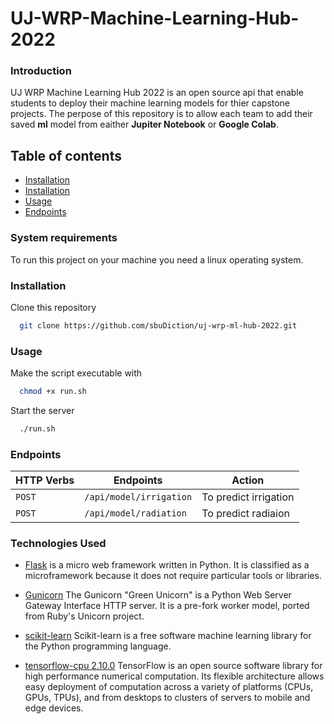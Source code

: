 # UJ-WRP-Machine-Learning-Hub-2022

### Introduction

UJ WRP Machine Learning Hub 2022 is an open source api that enable students to deploy their machine learning models for thier capstone projects. The perpose of this repository is to allow each team to add their saved **ml** model from eaither **Jupiter Notebook** or **Google Colab**. 


## Table of contents

* [Installation](#Installation)
* [Installation](#installation)
* [Usage](#usage)
* [Endpoints](#Endpoints)

<!-- ### Project Support Features
* Users can signup and login to their accounts
* Public (non-authenticated) users can access all causes on the platform
* Authenticated users can access all causes as well as create a new cause, edit their created cause and also delete what they've created. -->

### System requirements

To run this project on your machine you need a linux operating system.

### Installation

Clone this repository

```bash
  git clone https://github.com/sbuDiction/uj-wrp-ml-hub-2022.git
```

<!-- * Clone this repository [here](https://github.com/blackdevelopa/ProjectSupport.git).
* The develop branch is the most stable branch at any given time, ensure you're working from it.
* Run npm install to install all dependencies
* You can either work with the default mLab database or use your locally installed MongoDB. Do configure to your choice in the application entry file.
* Create an .env file in your project root folder and add your variables. See .env.sample for assistance. -->

### Usage

Make the script executable with

```bash
  chmod +x run.sh
```

Start the server

```bash
  ./run.sh
```

<!-- * Run npm start:dev to start the application.
* Connect to the API using Postman on port 7066. -->

### Endpoints

| HTTP Verbs | Endpoints               | Action                |
| ---------- | ----------------------- | --------------------- |
| `POST`     | `/api/model/irrigation` | To predict irrigation |
| `POST`     | `/api/model/radiation`  | To predict radiaion   |

### Technologies Used

- [Flask](https://nodejs.org/) is a micro web framework written in Python. It is classified as a microframework because it does not require particular tools or libraries.
- [Gunicorn](https://gunicorn.org/) The Gunicorn "Green Unicorn" is a Python Web Server Gateway Interface HTTP server. It is a pre-fork worker model, ported from Ruby's Unicorn project.
- [scikit-learn](https://scikit-learn.org/stable/) Scikit-learn is a free software machine learning library for the Python programming language.

- [tensorflow-cpu 2.10.0](https://pypi.org/project/tensorflow-cpu/) TensorFlow is an open source software library for high performance numerical computation. Its flexible architecture allows easy deployment of computation across a variety of platforms (CPUs, GPUs, TPUs), and from desktops to clusters of servers to mobile and edge devices.

  <!-- ### Authors
  - [Black Developa](https://github.com/blackdevelopa)

<!-- - ![alt text](https://avatars0.githubusercontent.com/u/29962968?s=400&u=7753a408ed02e51f88a13a5d11014484bc4d80ee&v=4)
  -->
